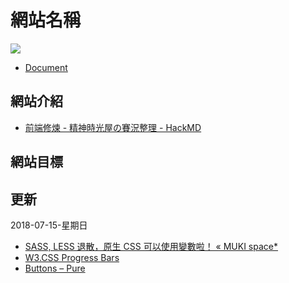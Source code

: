 # 網站名稱



![](https://scontent-tpe1-1.xx.fbcdn.net/v/t1.0-9/36861965_1985499624803006_5459157738229596160_n.jpg?_nc_cat=0&_nc_eui2=AeH9RAmMMQguPRJfPaGpiP6VlGX3BOtJekhlrneiZG85oGhJN6WaERxWzrKLFSKlSWAOW7cQzYt_I133qyyRHrxe3ms82tQveO2ZntuAumIU2g&oh=f8260b4e3dcb96fefa1002397d45556f&oe=5BE14C39)

* [Document](https://ayugioh2003.github.io/F2E-spirit-time-house/No6.validation/)

## 網站介紹

* [前端修煉 - 精神時光屋の賽況整理 - HackMD](https://hackmd.io/N7iClZmXQAy2QwRMzQx3dg#0709-No6validation)


## 網站目標



## 更新


2018-07-15-星期日
* [SASS, LESS 退散，原生 CSS 可以使用變數啦！ « MUKI space*](http://muki.tw/tech/native-css-variables/)
* [W3.CSS Progress Bars](https://www.w3schools.com/w3css/w3css_progressbar.asp)
* [Buttons – Pure](https://purecss.io/buttons/)